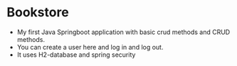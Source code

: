 # Bookstore
- My first Java Springboot application with basic crud methods and CRUD methods.
- You can create a user here and log in and log out.
- It uses H2-database and spring security
